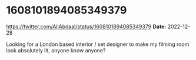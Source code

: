 # 1608101894085349379
https://twitter.com/AliAbdaal/status/1608101894085349379
**Date:** 2022-12-28

Looking for a London based interior / set designer to make my filming room look absolutely lit, anyone know anyone?
